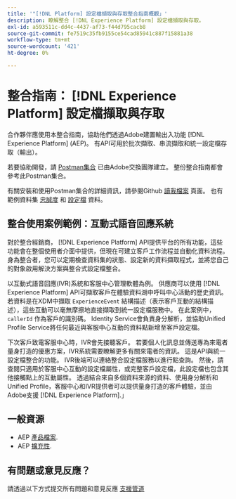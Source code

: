```yaml
---
title: '"[!DNL Platform] 設定檔擷取與存取整合指南概觀」'
description: 瞭解整合 [!DNL Experience Platform] 設定檔擷取與存取。
exl-id: a593511c-dd4c-4437-af73-f44d795cacb8
source-git-commit: fe7519c35fb9155ce54cad85941c887f15881a38
workflow-type: tm+mt
source-wordcount: '421'
ht-degree: 0%

---
```


# 整合指南： [!DNL Experience Platform] 設定檔擷取與存取

合作夥伴應使用本整合指南，協助他們透過Adobe建置輸出入功能 [!DNL Experience Platform] (AEP)。 有API可用於批次擷取、串流擷取和統一設定檔存取（輸出）。

若要協助開發，請 [Postman集合](https://github.com/Adobe-Marketing-Cloud/exchange-aep-profile-integration-postman) 已由Adobe交換團隊建立。 整份整合指南都會參考此Postman集合。

有關安裝和使用Postman集合的詳細資訊，請參閱Github [讀我檔案](https://github.com/Adobe-Marketing-Cloud/exchange-aep-profile-integration-postman/blob/master/README.md) 頁面。 也有範例資料集 [忠誠度](https://github.com/Adobe-Marketing-Cloud/exchange-aep-profile-integration-postman/blob/master/AEP%20loyalty%20events.json) 和 [設定檔](https://github.com/Adobe-Marketing-Cloud/exchange-aep-profile-integration-postman/blob/master/AEP%20loyalty%20profiles.json) 資料。

## 整合使用案例範例：互動式語音回應系統

對於整合經銷商， [!DNL Experience Platform] API提供平台的所有功能，這些功能會在整個使用者介面中提供，但現在可建立客戶工作流程並自動化資料流程。 身為整合者，您可以定期檢查資料集的狀態、設定新的資料擷取程式，並將您自己的對象啟用解決方案與整合式設定檔整合。

以互動式語音回應(IVR)系統和客服中心管理軟體為例。 供應商可以使用 [!DNL Experience Platform] API可擷取客戶在體驗資料湖中呼叫中心活動的歷史資訊。 若資料是在XDM中擷取 `ExperienceEvent` 結構描述（表示客戶互動的結構描述），這些互動可以毫無摩擦地直接擷取到統一設定檔服務中。 在此案例中， `callerId` 作為客戶的識別碼。 Identity Service會負責身分解析，並協助Unified Profile Service將任何最近與客服中心互動的資料點新增至客戶設定檔。

下次客戶致電客服中心時，IVR會先接聽客戶。 若要個人化訊息並傳送專為來電者量身打造的優惠方案，IVR系統需要瞭解更多有關來電者的資訊。 這是API與統一設定檔整合的功能。 IVR後端可以連絡整合設定檔服務以進行點查詢。 然後，請查閱只適用於客服中心互動的設定檔屬性，或完整客戶設定檔，此設定檔也包含其他接觸點上的互動屬性。 透過結合來自多個資料來源的資料、使用身分解析和Unified Profile，客服中心和IVR提供者可以提供量身打造的客戶體驗，並由Adobe支援 [!DNL Experience Platform].」

## 一般資源

* AEP [產品檔案](https://docs.adobe.com/content/help/en/experience-platform/landing/documentation/overview.html).
* AEP [擴充性](https://www.adobe.com/insights/experience-platform-api-extensibility.html).

## 有問題或意見反應？

請透過以下方式提交所有問題和意見反應 [支援管道](https://adobeexchangeec.zendesk.com/hc/en-us/requests/new)

